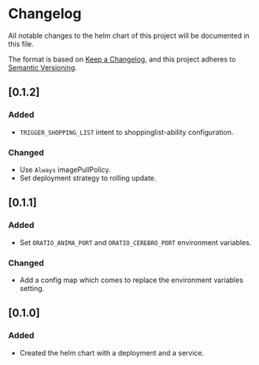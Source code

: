 # Changelog
All notable changes to the helm chart of this project will be documented in this file.

The format is based on [Keep a Changelog](https://keepachangelog.com/en/1.0.0/),
and this project adheres to [Semantic Versioning](https://semver.org/spec/v2.0.0.html).

## [0.1.2]
### Added
- ``TRIGGER_SHOPPING_LIST`` intent to shoppinglist-ability configuration.

### Changed
- Use ``Always`` imagePullPolicy.
- Set deployment strategy to rolling update.

## [0.1.1]
### Added
- Set ``ORATIO_ANIMA_PORT`` and ``ORATIO_CEREBRO_PORT`` environment variables.

### Changed
- Add a config map which comes to replace the environment variables setting.

## [0.1.0]
### Added
- Created the helm chart with a deployment and a service.
